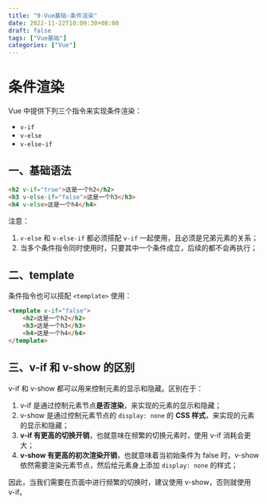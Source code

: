 ```yaml
---
title: "9-Vue基础-条件渲染"
date: 2022-11-22T10:09:30+08:00
draft: false
tags: ["Vue基础"]
categories: ["Vue"]
---
```

# 条件渲染

Vue 中提供下列三个指令来实现条件渲染：

- `v-if`
- `v-else`
- `v-else-if`

## 一、基础语法

```html
<h2 v-if="true">这是一个h2</h2>
<h3 v-else-if="false">这是一个h3</h3>
<h4 v-else>这是一个h4</h4>
```

注意：

1. `v-else` 和 `v-else-if` 都必须搭配 `v-if` 一起使用，且必须是兄弟元素的关系；
2. 当多个条件指令同时使用时，只要其中一个条件成立，后续的都不会再执行；

## 二、template

条件指令也可以搭配 `<template>` 使用：

```html
<template v-if="false">
    <h2>这是一个h2</h2>
    <h3>这是一个h3</h3>
    <h4>这是一个h4</h4>
</template>
```

## 三、v-if 和 v-show 的区别

v-if 和 v-show 都可以用来控制元素的显示和隐藏。区别在于：

1. v-if 是通过控制元素节点**是否渲染**，来实现的元素的显示和隐藏；
2. v-show 是通过控制元素节点的 `display: none` 的 **CSS 样式**，来实现的元素的显示和隐藏；
3. **v-if 有更高的切换开销**，也就意味在频繁的切换元素时，使用 v-if 消耗会更大；
4. **v-show 有更高的初次渲染开销**，也就意味着当初始条件为 false 时，v-show 依然需要渲染元素节点，然后给元素身上添加  `display: none` 的样式；

因此，当我们需要在页面中进行频繁的切换时，建议使用 v-show，否则就使用 v-if。
